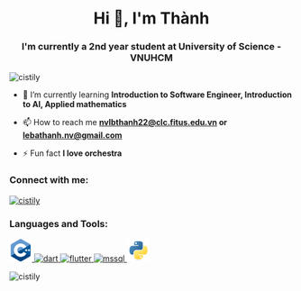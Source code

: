 <h1 align="center">Hi 👋, I'm Thành</h1>
<h3 align="center">I'm currently a 2nd year student at University of Science - VNUHCM</h3>

<p align="left"> <img src="https://komarev.com/ghpvc/?username=cistily&label=Profile%20views&color=0e75b6&style=flat" alt="cistily" /> </p>

- 🌱 I’m currently learning **Introduction to Software Engineer, Introduction to AI, Applied mathematics**

- 📫 How to reach me **nvlbthanh22@clc.fitus.edu.vn or lebathanh.nv@gmail.com**

- ⚡ Fun fact **I love orchestra**

<h3 align="left">Connect with me:</h3>
<p align="left">
<a href="https://kaggle.com/cistily" target="blank"><img align="center" src="https://raw.githubusercontent.com/rahuldkjain/github-profile-readme-generator/master/src/images/icons/Social/kaggle.svg" alt="cistily" height="30" width="40" /></a>
</p>

<h3 align="left">Languages and Tools:</h3>
<p align="left"> <a href="https://www.w3schools.com/cpp/" target="_blank" rel="noreferrer"> <img src="https://raw.githubusercontent.com/devicons/devicon/master/icons/cplusplus/cplusplus-original.svg" alt="cplusplus" width="40" height="40"/> </a> <a href="https://dart.dev" target="_blank" rel="noreferrer"> <img src="https://www.vectorlogo.zone/logos/dartlang/dartlang-icon.svg" alt="dart" width="40" height="40"/> </a> <a href="https://flutter.dev" target="_blank" rel="noreferrer"> <img src="https://www.vectorlogo.zone/logos/flutterio/flutterio-icon.svg" alt="flutter" width="40" height="40"/> </a> <a href="https://www.microsoft.com/en-us/sql-server" target="_blank" rel="noreferrer"> <img src="https://www.svgrepo.com/show/303229/microsoft-sql-server-logo.svg" alt="mssql" width="40" height="40"/> </a> <a href="https://www.python.org" target="_blank" rel="noreferrer"> <img src="https://raw.githubusercontent.com/devicons/devicon/master/icons/python/python-original.svg" alt="python" width="40" height="40"/> </a> </p>

<p><img align="center" src="https://github-readme-stats.vercel.app/api/top-langs?username=cistily&show_icons=true&locale=en&layout=compact" alt="cistily" /></p>
